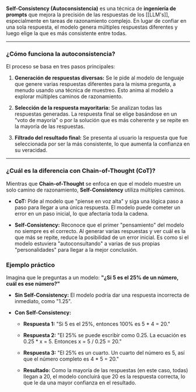 **Self-Consistency (Autoconsistencia)** es una técnica de **ingeniería de prompts** que mejora la precisión de las respuestas de los [[LLM's]], especialmente en tareas de razonamiento complejo. En lugar de confiar en una sola respuesta, el modelo genera múltiples respuestas diferentes y luego elige la que es más consistente entre todas.

---

### ¿Cómo funciona la autoconsistencia?

El proceso se basa en tres pasos principales:

1. **Generación de respuestas diversas:** Se le pide al modelo de lenguaje que genere varias respuestas diferentes para la misma pregunta, a menudo usando una técnica de muestreo. Esto anima al modelo a explorar múltiples caminos de razonamiento.
    
2. **Selección de la respuesta mayoritaria:** Se analizan todas las respuestas generadas. La respuesta final se elige basándose en un "voto de mayoría" o por la solución que es más coherente y se repite en la mayoría de las respuestas.
    
3. **Filtrado del resultado final:** Se presenta al usuario la respuesta que fue seleccionada por ser la más consistente, lo que aumenta la confianza en su veracidad.
    

---

### ¿Cuál es la diferencia con Chain-of-Thought (CoT)?

Mientras que **Chain-of-Thought** se enfoca en que el modelo muestre un solo camino de razonamiento, **Self-Consistency** utiliza múltiples caminos.

- **CoT:** Pide al modelo que "piense en voz alta" y siga una lógica paso a paso para llegar a una única respuesta. El modelo puede cometer un error en un paso inicial, lo que afectaría toda la cadena.
    
- **Self-Consistency:** Reconoce que el primer "pensamiento" del modelo no siempre es el correcto. Al generar varias respuestas y ver cuál es la que más se repite, reduce la posibilidad de un error inicial. Es como si el modelo estuviera "autoconsultando" a varias de sus propias "personalidades" para llegar a la mejor conclusión.
    

### Ejemplo práctico

Imagina que le preguntas a un modelo: **"¿Si 5 es el 25% de un número, cuál es ese número?"**

- **Sin Self-Consistency:** El modelo podría dar una respuesta incorrecta de inmediato, como "1.25".
    
- **Con Self-Consistency:**
    
    - **Respuesta 1:** "Si 5 es el 25%, entonces 100% es 5 * 4 = 20."
        
    - **Respuesta 2:** "El 25% se puede escribir como 0.25. La ecuación es 0.25 * x = 5. Entonces x = 5 / 0.25 = 20."
        
    - **Respuesta 3:** "El 25% es un cuarto. Un cuarto del número es 5, así que el número completo es 4 * 5 = 20."
        
    - **Resultado:** Como la mayoría de las respuestas (en este caso, todas) llegan a 20, el modelo concluirá que 20 es la respuesta correcta, lo que le da una mayor confianza en el resultado.